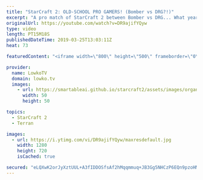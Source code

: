 ```yaml
---
title: "StarCraft 2: OLD-SCHOOL PRO GAMERS! (Bomber vs DRG?!)"
excerpt: "A pro match of StarCraft 2 between Bomber vs DRG... What year is it?! Subscribe for more videos: http://lowko.tv/youtube 50+ Tactical Nukes: https://youtu.be/xKYulaEILB0  Two names I haven't heard much from in quite some time. Bomber especially is someone I thought who had quit the game for good. Turns"
originalUrl: https://youtube.com/watch?v=DR9ajifYQyw
type: video
length: PT15M18S
publishedDateTime: 2019-03-25T13:03:11Z
heat: 73

featuredContent: "<iframe width=\"800\" height=\"500\" frameborder=\"0\" src=\"https://www.youtube.com/embed/DR9ajifYQyw\" allow=\"accelerometer; autoplay; encrypted-media; gyroscope; picture-in-picture\" allowfullscreen></iframe>"

provider:
  name: LowkoTV
  domain: lowko.tv
  images:
    - url: https://smartableai.github.io/starcraft2/assets/images/organizations/lowko.tv-50x50.jpg
      width: 50
      height: 50

topics:
  - StarCraft 2
  - Terran

images:
  - url: https://i.ytimg.com/vi/DR9ajifYQyw/maxresdefault.jpg
    width: 1280
    height: 720
    isCached: true

secured: "eLQXwK2orJyXztUUL+A3fIDDOSfsAf2hMqqmmuq+JB3Gg5NHCzP6EQn9pzoHMcNbvvcBr8m8+LR/jbLCAtj5asrmbkve8DofEESq6iwhhk7UvvDyhMiOtr8nwaeVSGrko1/lAgnEmBJSn0mPU6LSv/P7NUGuxvf1X8KrG35y3Bk5sLzQNOZzoErI7aoBa/nEq/9Hf1T4lbrCZg9eBJKT0+6Q2/95i+mPCLswmX2yqm5w5Mmfz+JmlPc51SrPS6pQDPaFofvqMa3Ih/TbChH8/hf8yuDGrvsEJfbVOpRwQKzv/ZBC+dNIxCauR176iLHzYYsdaOT/DQTzJPMZVFqQRzFCFb37BOdACxZQuGPPjQUNxlm44taZas53vg8hwZoaynHp4oHgTYBS89EMvSi91dveP+i6wiAH7CPs8nGIJqU=;5awz6Du4O1aXSyBFu/aYog=="
---
```


